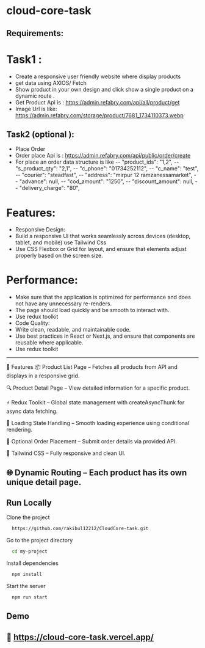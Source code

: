 
# cloud-core-task



## Requirements:
# Task1 :
- Create a responsive user friendly website where display products
- get data using AXIOS/ Fetch
- Show product in your own design and click show a single product on
a dynamic route .
- Get Product Api is : https://admin.refabry.com/api/all/product/get
- Image Url is like: https://admin.refabry.com/storage/product/7681_1734110373.webp

## Task2 (optional ):
- Place Order
- Order place Api is :
https://admin.refabry.com/api/public/order/create
- For place an order data structure is like
-- "product_ids": "1,2",
-- "s_product_qty": "2,1",
-- "c_phone": "01734252112",
-- "c_name": "test",
-- "courier": "steadfast",
-- "address": "mirpur 12 ramzanessamarket",
-- "advance": null,
-- "cod_amount": "1250",
-- "discount_amount": null,
-- "delivery_charge": "80",

# Features:

- Responsive Design:
- Build a responsive UI that works seamlessly across devices (desktop, tablet, and
mobile) use Tailwind Css
- Use CSS Flexbox or Grid for layout, and ensure that elements adjust properly
based on the screen size.

# Performance:
- Make sure that the application is optimized for performance and does not have
any unnecessary re-renders.
- The page should load quickly and be smooth to interact with.
- Use redux toolkit
- Code Quality:
- Write clean, readable, and maintainable code.
- Use best practices in React or Next.js, and ensure that components are reusable
where applicable.
- Use redux toolkit



---

🚀 Features
📦 Product List Page – Fetches all products from API and displays in a responsive grid.

🔍 Product Detail Page – View detailed information for a specific product.

⚡ Redux Toolkit – Global state management with createAsyncThunk for async data fetching.

🔄 Loading State Handling – Smooth loading experience using conditional rendering.

🧾 Optional Order Placement – Submit order details via provided API.

💅 Tailwind CSS – Fully responsive and clean UI.

🌐 Dynamic Routing – Each product has its own unique detail page.
---






## Run Locally

Clone the project

```bash
  https://github.com/rakibul12212/CloudCore-task.git
```

Go to the project directory

```bash
  cd my-project
```

Install dependencies

```bash
  npm install
```

Start the server

```bash
  npm run start
```


## Demo

## 🔗 https://cloud-core-task.vercel.app/


